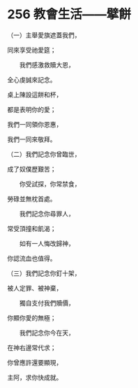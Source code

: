 # 256 教會生活——擘餅

（一）主舉愛旗遮蓋我們，

同來享受祂愛筵；

　　我們感激救贖大恩，

全心虔誠來記念。

桌上陳設這餅和杯，

都是表明你的愛；

我們一同領你恩惠，

我們一同來敬拜。

（二）我們記念你曾臨世，

成了奴僕歷艱苦；

　　你受試探，你常禁食，

勞碌並無枕首處。

　　我們記念你尋罪人，

常受頂撞和飢渴；

　　如有一人悔改歸神，

你認流血也值得。

（三）我們記念你釘十架，

被人定罪、被神棄，

　　獨自支付我們贖價，

你顯你愛的無極；

　　我們記念你今在天，

在神右邊常代求；

你曾應許還要顯現，

主阿，求你快成就。

